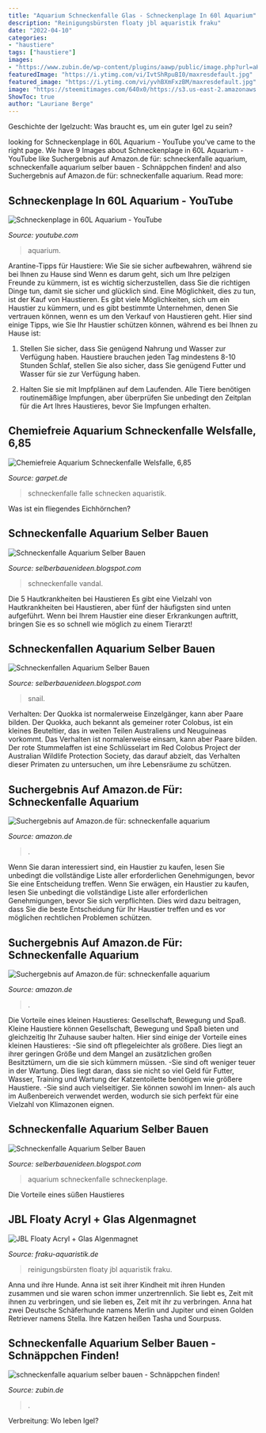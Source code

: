 ```yaml
---
title: "Aquarium Schneckenfalle Glas - Schneckenplage In 60l Aquarium"
description: "Reinigungsbürsten floaty jbl aquaristik fraku"
date: "2022-04-10"
categories:
- "haustiere"
tags: ["haustiere"]
images:
- "https://www.zubin.de/wp-content/plugins/aawp/public/image.php?url=aHR0cHM6Ly9tLm1lZGlhLWFtYXpvbi5jb20vaW1hZ2VzL0kvMzE5RGJBbWRXU0wuanBn"
featuredImage: "https://i.ytimg.com/vi/IvtShRpuBI0/maxresdefault.jpg"
featured_image: "https://i.ytimg.com/vi/yvhBXmFxzBM/maxresdefault.jpg"
image: "https://steemitimages.com/640x0/https://s3.us-east-2.amazonaws.com/partiko.io/img/2e09bf961e765db27742c41bcad1212cf7e4a136.png"
ShowToc: true
author: "Lauriane Berge"
---
```



Geschichte der Igelzucht: Was braucht es, um ein guter Igel zu sein?

	

		
looking for Schneckenplage in 60L Aquarium - YouTube you've came to the right page. We have 9 Images about Schneckenplage in 60L Aquarium - YouTube like Suchergebnis auf Amazon.de für: schneckenfalle aquarium, schneckenfalle aquarium selber bauen - Schnäppchen finden! and also Suchergebnis auf Amazon.de für: schneckenfalle aquarium. Read more:
		
    
## Schneckenplage In 60L Aquarium - YouTube

<img loading=lazy src="https://i.ytimg.com/vi/yvhBXmFxzBM/maxresdefault.jpg" onerror="this.onerror=null;this.src='https://tse1.mm.bing.net/th?id=OIP.KnFpXcMz_zQAO1uy5n1GeAHaEK&amp;pid=15.1';" alt="Schneckenplage in 60L Aquarium - YouTube">

_Source: youtube.com_

>aquarium. 

	

Arantine-Tipps für Haustiere: Wie Sie sie sicher aufbewahren, während sie bei Ihnen zu Hause sind
Wenn es darum geht, sich um Ihre pelzigen Freunde zu kümmern, ist es wichtig sicherzustellen, dass Sie die richtigen Dinge tun, damit sie sicher und glücklich sind. Eine Möglichkeit, dies zu tun, ist der Kauf von Haustieren. Es gibt viele Möglichkeiten, sich um ein Haustier zu kümmern, und es gibt bestimmte Unternehmen, denen Sie vertrauen können, wenn es um den Verkauf von Haustieren geht. Hier sind einige Tipps, wie Sie Ihr Haustier schützen können, während es bei Ihnen zu Hause ist:
1) Stellen Sie sicher, dass Sie genügend Nahrung und Wasser zur Verfügung haben. Haustiere brauchen jeden Tag mindestens 8-10 Stunden Schlaf, stellen Sie also sicher, dass Sie genügend Futter und Wasser für sie zur Verfügung haben.

2) Halten Sie sie mit Impfplänen auf dem Laufenden. Alle Tiere benötigen routinemäßige Impfungen, aber überprüfen Sie unbedingt den Zeitplan für die Art Ihres Haustieres, bevor Sie Impfungen erhalten.

    
## Chemiefreie Aquarium Schneckenfalle Welsfalle, 6,85

<img loading=lazy src="https://www.garpet.de/bilder/produkte/normal/Schneckenfalle-Aquarium-Falle-Schnecken-Schneckenentferner-Schnecke-Aquaristik.jpg" onerror="this.onerror=null;this.src='https://tse4.mm.bing.net/th?id=OIP.PjHp3xxnugYBd_BgQWE4YgAAAA&amp;pid=15.1';" alt="Chemiefreie Aquarium Schneckenfalle Welsfalle, 6,85">

_Source: garpet.de_

>schneckenfalle falle schnecken aquaristik. 

	

Was ist ein fliegendes Eichhörnchen?

    
## Schneckenfalle Aquarium Selber Bauen

<img loading=lazy src="https://www.hornbach.at/data/shop/D04/001/780/496/088/83/DV_8_5740002_01_4c_AT_20150423001936.jpg" onerror="this.onerror=null;this.src='https://tse2.mm.bing.net/th?id=OIP.bQX5P7UlZvf4MCz_ttxOXwHaF7&amp;pid=15.1';" alt="Schneckenfalle Aquarium Selber Bauen">

_Source: selberbauenideen.blogspot.com_

>schneckenfalle vandal. 

	

Die 5 Hautkrankheiten bei Haustieren
Es gibt eine Vielzahl von Hautkrankheiten bei Haustieren, aber fünf der häufigsten sind unten aufgeführt. Wenn bei Ihrem Haustier eine dieser Erkrankungen auftritt, bringen Sie es so schnell wie möglich zu einem Tierarzt!

    
## Schneckenfallen Aquarium Selber Bauen

<img loading=lazy src="https://steemitimages.com/640x0/https://s3.us-east-2.amazonaws.com/partiko.io/img/2e09bf961e765db27742c41bcad1212cf7e4a136.png" onerror="this.onerror=null;this.src='https://tse3.mm.bing.net/th?id=OIP.kdxdjNPpgCZ0bFU9Xo6wKAHaFj&amp;pid=15.1';" alt="Schneckenfallen Aquarium Selber Bauen">

_Source: selberbauenideen.blogspot.com_

>snail. 

	

Verhalten: Der Quokka ist normalerweise Einzelgänger, kann aber Paare bilden.
Der Quokka, auch bekannt als gemeiner roter Colobus, ist ein kleines Beuteltier, das in weiten Teilen Australiens und Neuguineas vorkommt. Das Verhalten ist normalerweise einsam, kann aber Paare bilden. Der rote Stummelaffen ist eine Schlüsselart im Red Colobus Project der Australian Wildlife Protection Society, das darauf abzielt, das Verhalten dieser Primaten zu untersuchen, um ihre Lebensräume zu schützen.

    
## Suchergebnis Auf Amazon.de Für: Schneckenfalle Aquarium

<img loading=lazy src="https://m.media-amazon.com/images/I/61fgVKxHYmL._AC_UL320_.jpg" onerror="this.onerror=null;this.src='https://tse3.mm.bing.net/th?id=OIP.Xj4iSV8deSlJJDH6zE2woAAAAA&amp;pid=15.1';" alt="Suchergebnis auf Amazon.de für: schneckenfalle aquarium">

_Source: amazon.de_

>. 

	

Wenn Sie daran interessiert sind, ein Haustier zu kaufen, lesen Sie unbedingt die vollständige Liste aller erforderlichen Genehmigungen, bevor Sie eine Entscheidung treffen.
Wenn Sie erwägen, ein Haustier zu kaufen, lesen Sie unbedingt die vollständige Liste aller erforderlichen Genehmigungen, bevor Sie sich verpflichten. Dies wird dazu beitragen, dass Sie die beste Entscheidung für Ihr Haustier treffen und es vor möglichen rechtlichen Problemen schützen.

    
## Suchergebnis Auf Amazon.de Für: Schneckenfalle Aquarium

<img loading=lazy src="https://images-eu.ssl-images-amazon.com/images/I/51i+jWsk6cL._AC_US218_.jpg" onerror="this.onerror=null;this.src='https://tse2.mm.bing.net/th?id=OIP.C-Eh1JjEztsJqBDJcvG7lgAAAA&amp;pid=15.1';" alt="Suchergebnis auf Amazon.de für: schneckenfalle aquarium">

_Source: amazon.de_

>. 

	

Die Vorteile eines kleinen Haustieres: Gesellschaft, Bewegung und Spaß.
Kleine Haustiere können Gesellschaft, Bewegung und Spaß bieten und gleichzeitig Ihr Zuhause sauber halten. Hier sind einige der Vorteile eines kleinen Haustieres:
-Sie sind oft pflegeleichter als größere. Dies liegt an ihrer geringen Größe und dem Mangel an zusätzlichen großen Besitztümern, um die sie sich kümmern müssen.
-Sie sind oft weniger teuer in der Wartung. Dies liegt daran, dass sie nicht so viel Geld für Futter, Wasser, Training und Wartung der Katzentoilette benötigen wie größere Haustiere.
-Sie sind auch vielseitiger. Sie können sowohl im Innen- als auch im Außenbereich verwendet werden, wodurch sie sich perfekt für eine Vielzahl von Klimazonen eignen.

    
## Schneckenfalle Aquarium Selber Bauen

<img loading=lazy src="https://i.ytimg.com/vi/IvtShRpuBI0/maxresdefault.jpg" onerror="this.onerror=null;this.src='https://tse2.mm.bing.net/th?id=OIP.CG2HCE8dBv8NayjFpLUAawHaEK&amp;pid=15.1';" alt="Schneckenfalle Aquarium Selber Bauen">

_Source: selberbauenideen.blogspot.com_

>aquarium schneckenfalle schneckenplage. 

	

Die Vorteile eines süßen Haustieres

    
## JBL Floaty Acryl + Glas Algenmagnet

<img loading=lazy src="https://www.fraku-aquaristik.de/images/products/normal/schlauchbrste_aquarium-15m.JPG" onerror="this.onerror=null;this.src='https://tse1.mm.bing.net/th?id=OIP.eA5tyjfz1XP8gYvg2m-nswAAAA&amp;pid=15.1';" alt="JBL Floaty Acryl + Glas Algenmagnet">

_Source: fraku-aquaristik.de_

>reinigungsbürsten floaty jbl aquaristik fraku. 

	

Anna und ihre Hunde.
Anna ist seit ihrer Kindheit mit ihren Hunden zusammen und sie waren schon immer unzertrennlich. Sie liebt es, Zeit mit ihnen zu verbringen, und sie lieben es, Zeit mit ihr zu verbringen. Anna hat zwei Deutsche Schäferhunde namens Merlin und Jupiter und einen Golden Retriever namens Stella. Ihre Katzen heißen Tasha und Sourpuss.

    
## Schneckenfalle Aquarium Selber Bauen - Schnäppchen Finden!

<img loading=lazy src="https://www.zubin.de/wp-content/plugins/aawp/public/image.php?url=aHR0cHM6Ly9tLm1lZGlhLWFtYXpvbi5jb20vaW1hZ2VzL0kvMzE5RGJBbWRXU0wuanBn" onerror="this.onerror=null;this.src='https://tse2.mm.bing.net/th?id=OIP.ZylhI7wrqa7C-dX3JNstwwHaHa&amp;pid=15.1';" alt="schneckenfalle aquarium selber bauen - Schnäppchen finden!">

_Source: zubin.de_

>. 

	

Verbreitung: Wo leben Igel?

